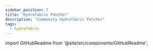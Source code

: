 ```yaml
---
sidebar_position: 7
title: "Hydrofabric Patcher"
description: "Community Hydrofabric Patcher"
tags:
  - hydrofabric
---
```


import GitHubReadme from '@site/src/components/GitHubReadme';
 
<GitHubReadme username="CIROH-UA" repo="community_hf_patcher" />

